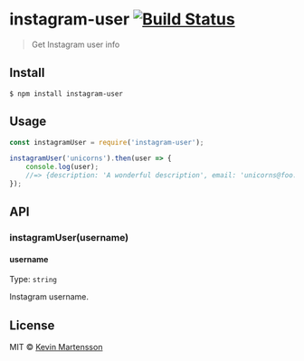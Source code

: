 # instagram-user [![Build Status](https://travis-ci.org/kevva/instagram-user.svg?branch=master)](https://travis-ci.org/kevva/instagram-user)

> Get Instagram user info


## Install

```
$ npm install instagram-user
```


## Usage

```js
const instagramUser = require('instagram-user');

instagramUser('unicorns').then(user => {
	console.log(user);
	//=> {description: 'A wonderful description', email: 'unicorns@foo.com', ...}
});
```


## API

### instagramUser(username)

#### username

Type: `string`

Instagram username.


## License

MIT © [Kevin Martensson](https://github.com/kevva)

